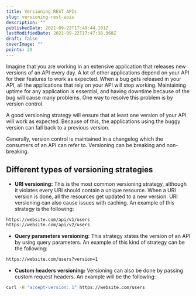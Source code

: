 ```yaml
---
title: Versioning REST APIs
slug: versioning-rest-apis
description: ""
publishedDate: 2021-09-22T17:49:44.101Z
lastModifiedDate: 2021-09-22T17:47:38.968Z
draft: false
coverImage: ""
points: 20
---
```


Imagine that you are working in an extensive application that releases new versions of an API every day. A lot of other applications depend on your API for their features to work as expected. When a bug gets released in your API, all the applications that rely on your API will stop working. Maintaining uptime for any application is essential, and having downtime because of the bug will cause many problems. One way to resolve this problem is by version control.

A good versioning strategy will ensure that at least one version of your API will work as expected. Because of this, the applications using the buggy version can fall back to a previous version.

Generally, version control is maintained in a changelog which the consumers of an API can refer to. Versioning can be breaking and non-breaking.

## Different types of versioning strategies

- **URI versioning:** This is the most common versioning strategy, although it violates every URI should contain a unique resource. When a URI version is done, all the resources get updated to a new version. URI versioning can also cause issues with caching. An example of this strategy is the following:

```bash
https://website.com/api/v1/users
https://website.com/api/v2/users
```

- **Query parameters versioning:** This strategy states the version of an API by using query parameters. An example of this kind of strategy can be the following:

```bash
https://website.com/users?version=1
```

- **Custom headers versioning:** Versioning can also be done by passing custom request headers. An example will be the following:

```bash
curl -H "accept-version: 1" https://website.com/users
```
